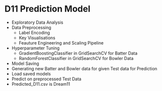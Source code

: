 # D11 Prediction Model

- Exploratory Data Analysis
- Data Preprocessing
    - Label Encoding
    - Key Visualisations
    - Feauture Engineering and Scaling Pipeline
- Hyperparameter Tuning
    - GradientBoostingClassifier in GridSearchCV for Batter Data
    - RandomForestClassifier in GridSearchCV for Bowler Data
- Model Saving
- Generating new Batter and Bowler data for given Test data for Prediction
- Load saved models
- Predict on preprocessed Test Data
- Predicted_D11.csv is Dream11